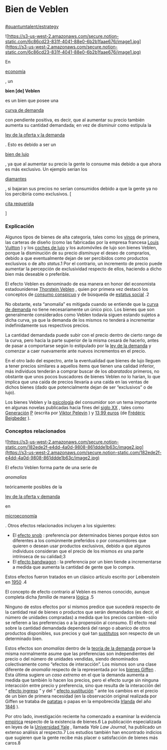 # Bien de Veblen

##

[#quantumtalent/estrategy](bear://x-callback-url/open-tag?name=quantumtalent/estrategy)

![https://s3-us-west-2.amazonaws.com/secure.notion-static.com/6c86cd23-831f-4041-88e0-6b2b1faae676/image1.jpg](https://s3-us-west-2.amazonaws.com/secure.notion-static.com/6c86cd23-831f-4041-88e0-6b2b1faae676/image1.jpg)

En

[economía](https://es.wikipedia.org/wiki/Econom%C3%ADa)

, un

**bien \[de] Veblen**

es un bien que posee una

[curva de demanda](https://es.wikipedia.org/wiki/Curva\_de\_demanda)

con pendiente positiva, es decir, que al aumentar su precio también aumenta su cantidad demandada; en vez de disminuir como estipula la

[ley de la oferta y la demanda](https://es.wikipedia.org/wiki/Ley\_de\_la\_oferta\_y\_la\_demanda)

. Esto es debido a ser un

[bien de lujo](https://es.wikipedia.org/wiki/Bien\_de\_lujo)

, ya que al aumentar su precio la gente lo consume más debido a que ahora es más exclusivo. Un ejemplo serían los

[diamantes](https://es.wikipedia.org/wiki/Diamante)

, si bajaran sus precios no serían consumidos debido a que la gente ya no los percibiría como exclusivos. \[

[cita requerida](https://es.wikipedia.org/wiki/Wikipedia:Verificabilidad)

]

### Explicación

Algunos tipos de bienes de alta categoría, tales como los [vinos](https://es.wikipedia.org/wiki/Vino) de primera, las carteras de diseño (como las fabricadas por la empresa francesa [Louis Vuitton](https://es.wikipedia.org/wiki/Louis\_Vuitton) ) y los [coches de lujo](https://es.wikipedia.org/wiki/Autom%C3%B3vil\_de\_lujo) y los automóviles de lujo son bienes Veblen, porque la disminución de su precio _disminuye_ el deseo de comprarlos, debido a que eventualmente dejan de ser percibidos como productos exclusivos o de alto _status_.1 Por el contrario, un incremento de precio puede aumentar la percepción de exclusividad respecto de ellos, haciendo a dicho bien más deseable o preferible.

El efecto Veblen es denominado de esa manera en honor del economista estadounidense [Thorstein Veblen](https://es.wikipedia.org/wiki/Thorstein\_Veblen) , quien por primera vez destacó los conceptos de [consumo conspicuo](https://es.wikipedia.org/w/index.php?title=Consumo\_conspicuo\&action=edit\&redlink=1) y de búsqueda de [estatus social](https://es.wikipedia.org/wiki/Estatus\_social) .2

No obstante, esta “anomalía” es mitigada cuando se entiende que la [curva de demanda](https://es.wikipedia.org/wiki/Curva\_de\_demanda) no tiene necesariamente un único pico. Los bienes que son generalmente considerados como Veblen todavía siguen estando sujetos a dicha curva, ya que la demanda de los mismos no tenderá a incrementar indefinidamente sus respectivos precios.

La cantidad demandada puede subir con el precio dentro de cierto rango de la curva, pero hacia la parte superior de la misma cesará de hacerlo, antes de pasar a comportarse según lo estipulado por la [ley de la demanda](https://es.wikipedia.org/wiki/Oferta\_y\_demanda) y comenzar a caer nuevamente ante nuevos incrementos en el precio.

En el otro lado del espectro, ante la eventualidad que bienes de lujo lleguen a tener precios similares a aquellos ítems que tienen una calidad inferior, más individuos tenderán a comprar buscar de los _abaratados_ primeros, no obstante que unos pocos buscadores de bienes Veblen _no_ lo harían, lo que implica que una caída de precios llevaría a una caída en las ventas de dichos bienes (dado que potencialmente dejan de ser “exclusivos” o de lujo).

Los bienes Veblen y la [psicología](https://es.wikipedia.org/wiki/Psicolog%C3%ADa) del consumidor son un tema importante en algunas novelas publicadas hacia fines del [siglo XX](https://es.wikipedia.org/wiki/Siglo\_XX) , tales como [Generación](https://es.wikipedia.org/w/index.php?title=Generaci%C3%B3n\_P\&action=edit\&redlink=1) [P](https://es.wikipedia.org/w/index.php?title=Generaci%C3%B3n\_P\&action=edit\&redlink=1) (escrita por [Viktor Pelevin](https://es.wikipedia.org/wiki/Viktor\_Pelevin) ) y [13,99 euros](https://es.wikipedia.org/wiki/13,99\_euros) (de [Frédéric Beigbeder](https://es.wikipedia.org/wiki/Fr%C3%A9d%C3%A9ric\_Beigbeder) ).

### Conceptos relacionados

![https://s3-us-west-2.amazonaws.com/secure.notion-static.com/182ede2f-e4dd-4a0d-9808-861ddde1b63c/image2.jpg](https://s3-us-west-2.amazonaws.com/secure.notion-static.com/182ede2f-e4dd-4a0d-9808-861ddde1b63c/image2.jpg)

El efecto Veblen forma parte de una serie de

_anomalías_

teóricamente posibles de la

[ley de la oferta y demanda](https://es.wikipedia.org/wiki/Oferta\_y\_demanda)

en

[microeconomía](https://es.wikipedia.org/wiki/Microeconom%C3%ADa)

. Otros efectos relacionados incluyen a los siguientes:

* El [efecto snob](https://es.wikipedia.org/wiki/Efecto\_snob) : preferencia por determinados bienes porque éstos son diferentes a los comúnmente preferidos o por consumidores que quieren o desean usar productos exclusivos, debido a que algunos individuos consideran que el precio de los mismos _es_ una parte intrínseca de su calidad;3
* El [efecto bandwagon](https://es.wikipedia.org/wiki/Efecto\_Bandwagon) : la preferencia por un bien tiende a incrementarse a medida que aumenta la cantidad de gente que lo compra.

Estos efectos fueron tratados en un clásico artículo escrito por Leibenstein en [1950](https://es.wikipedia.org/wiki/1950) .4

El concepto de efecto contrario al Veblen es menos conocido, aunque completa dicha _familia_ de manera [lógica](https://es.wikipedia.org/wiki/L%C3%B3gica) .5

Ninguno de estos efectos por sí mismos predice que sucederá respecto de la cantidad real de bienes o productos que serán demandados (es decir, el número de unidades compradas) a medida que los precios cambien -sólo se refieren a las preferencias o a la propensión al consumo. El efecto real sobre la cantidad demandada dependerá del rango o abanico de otros productos disponibles, sus precios y qué tan [sustitutos](https://es.wikipedia.org/wiki/Bien\_sustitutivo) son respecto de un determinado bien.

Estos efectos son _anomalías_ dentro de la [teoría de la demanda](https://es.wikipedia.org/wiki/Oferta\_y\_demanda) porque la misma normalmente asume que las preferencias son independientes del precio o del número de unidades vendidas, siendo denominados colectivamente como “efectos de interacción”. Los mismos son una clase diferente de _anomalía_ respecto de la representada por los [bienes Giffen](https://es.wikipedia.org/wiki/Bien\_de\_Giffen) . Esta última sugiere un _caso extremo_ en el que la demanda aumenta a medida que también lo hacen los precios, pero el efecto surge sin ninguna interacción entre precio y preferencia, sino que resulta de la interacción del “ [efecto ingreso](https://es.wikipedia.org/wiki/Efecto\_ingreso) ” y del “ [efecto sustitución](https://es.wikipedia.org/wiki/Efecto\_sustituci%C3%B3n) ” ante los cambios en el precio de un bien de primera necesidad (en la observación original realizada por Giffen se trataba de [patatas](https://es.wikipedia.org/wiki/Patata) o papas en la empobrecida [Irlanda](https://es.wikipedia.org/wiki/Irlanda) del año [1846](https://es.wikipedia.org/wiki/1846) ).

Por otro lado, investigación reciente ha comenzado a examinar la evidencia [empírica](https://es.wikipedia.org/wiki/Empirismo) respecto de la existencia de bienes.6 La publicación especializada en leyes de la [Universidad Yale](https://es.wikipedia.org/wiki/Universidad\_Yale) , llamada _Yale Law Journal_, ha publicado un extenso análisis al respecto.7 Los estudios también han encontrado indicios que sugieren que la gente recibe más placer o satisfacción de bienes más caros.8
